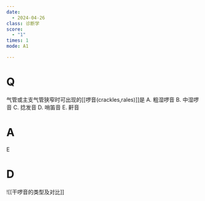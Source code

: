 ```yaml
---
date:
  - 2024-04-26
class: 诊断学
score:
  - "1"
times: 1
mode: A1

--- 
```



# Q
气管或主支气管狭窄时可出现的[[啰音(crackles,rales)]]是
A. 粗湿啰音 
B. 中湿啰音
C. 捻发音 
D. 哨笛音
E. 鼾音

# A

E



# D
![[干啰音的类型及对比]]